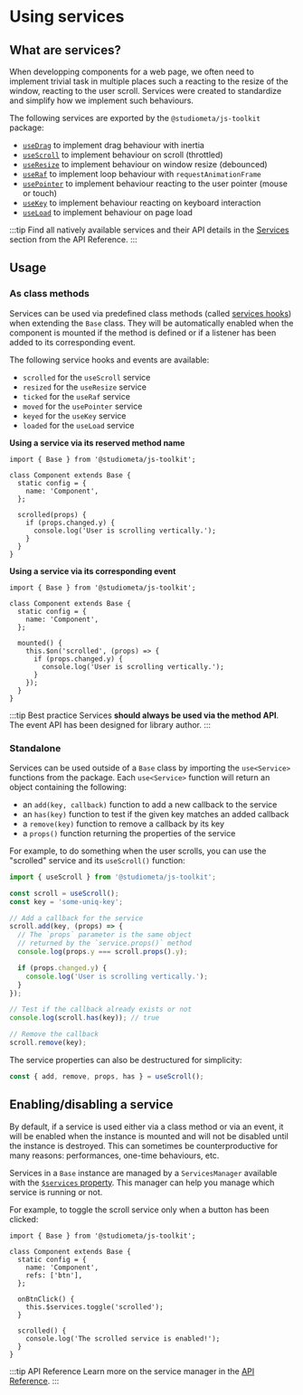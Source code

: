 # Using services

## What are services?

When developping components for a web page, we often need to implement trivial task in multiple places such a reacting to the resize of the window, reacting to the user scroll. Services were created to standardize and simplify how we implement such behaviours.

The following services are exported by the `@studiometa/js-toolkit` package:

- [`useDrag`](/api/services/useDrag.html) to implement drag behaviour with inertia
- [`useScroll`](/api/services/useScroll.html) to implement behaviour on scroll (throttled)
- [`useResize`](/api/services/useResize.html) to implement behaviour on window resize (debounced)
- [`useRaf`](/api/services/useRaf.html) to implement loop behaviour with `requestAnimationFrame`
- [`usePointer`](/api/services/usePointer.html) to implement behaviour reacting to the user pointer (mouse or touch)
- [`useKey`](/api/services/useKey.html) to implement behaviour reacting on keyboard interaction
- [`useLoad`](/api/services/useLoad.html) to implement behaviour on page load

:::tip
Find all natively available services and their API details in the [Services](/api/services/) section from the API Reference.
:::

## Usage

### As class methods

Services can be used via predefined class methods (called [services hooks](/api/methods-hooks-services.html)) when extending the `Base` class. They will be automatically enabled when the component is mounted if the method is defined or if a listener has been added to its corresponding event.

The following service hooks and events are available:

- `scrolled` for the `useScroll` service
- `resized` for the `useResize` service
- `ticked` for the `useRaf` service
- `moved` for the `usePointer` service
- `keyed` for the `useKey` service
- `loaded` for the `useLoad` service

**Using a service via its reserved method name**

```js{8-12}
import { Base } from '@studiometa/js-toolkit';

class Component extends Base {
  static config = {
    name: 'Component',
  };

  scrolled(props) {
    if (props.changed.y) {
      console.log('User is scrolling vertically.');
    }
  }
}
```

**Using a service via its corresponding event**

```js{9-13}
import { Base } from '@studiometa/js-toolkit';

class Component extends Base {
  static config = {
    name: 'Component',
  };

  mounted() {
    this.$on('scrolled', (props) => {
      if (props.changed.y) {
        console.log('User is scrolling vertically.');
      }
    });
  }
}
```

:::tip Best practice
Services **should always be used via the method API**. The event API has been designed for library author.
:::

### Standalone

Services can be used outside of a `Base` class by importing the `use<Service>` functions from the package. Each `use<Service>` function will return an object containing the following:

- an `add(key, callback)` function to add a new callback to the service
- an `has(key)` function to test if the given key matches an added callback
- a `remove(key)` function to remove a callback by its key
- a `props()` function returning the properties of the service

For example, to do something when the user scrolls, you can use the "scrolled" service and its `useScroll()` function:

```js
import { useScroll } from '@studiometa/js-toolkit';

const scroll = useScroll();
const key = 'some-uniq-key';

// Add a callback for the service
scroll.add(key, (props) => {
  // The `props` parameter is the same object
  // returned by the `service.props()` method
  console.log(props.y === scroll.props().y);

  if (props.changed.y) {
    console.log('User is scrolling vertically.');
  }
});

// Test if the callback already exists or not
console.log(scroll.has(key)); // true

// Remove the callback
scroll.remove(key);
```

The service properties can also be destructured for simplicity:

```js
const { add, remove, props, has } = useScroll();
```

## Enabling/disabling a service

By default, if a service is used either via a class method or via an event, it will be enabled when the instance is mounted and will not be disabled until the instance is destroyed. This can sometimes be counterproductive for many reasons: performances, one-time behaviours, etc.

Services in a `Base` instance are managed by a `ServicesManager` available with the [`$services` property](/api/instance-properties.html#services). This manager can help you manage which service is running or not.

For example, to toggle the scroll service only when a button has been clicked:

```js{10,13-15}
import { Base } from '@studiometa/js-toolkit';

class Component extends Base {
  static config = {
    name: 'Component',
    refs: ['btn'],
  };

  onBtnClick() {
    this.$services.toggle('scrolled');
  }

  scrolled() {
    console.log('The scrolled service is enabled!');
  }
}
```

:::tip API Reference
Learn more on the service manager in the [API Reference](/api/instance-properties.html#services).
:::

